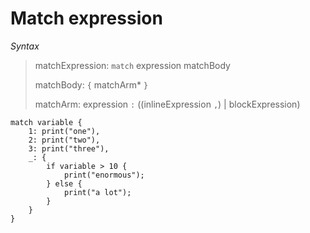 # Match expression

*Syntax*
> matchExpression: `match` expression matchBody
>
> matchBody: `{` matchArm* `}`
>
> matchArm: expression `:` ((inlineExpression `,`) | blockExpression)

```
match variable {
    1: print("one"),
    2: print("two"),
    3: print("three"),
    _: {
        if variable > 10 {
            print("enormous");
        } else {
            print("a lot");
        }
    }
}
```
